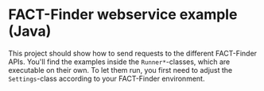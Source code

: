 # FACT-Finder webservice example (Java)

This project should show how to send requests to the different FACT-Finder APIs. 
You'll find the examples inside the `Runner*`-classes, which are executable on their own. 
To let them run, you first need to adjust the `Settings`-class according to your FACT-Finder environment.